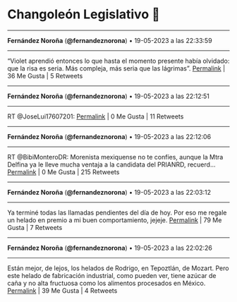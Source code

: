 # Changoleón Legislativo 🙈
*****
**Fernández Noroña** (**@fernandeznorona**) • 19-05-2023 a las 22:33:59
*****
“Violet aprendió entonces lo que hasta el momento presente había olvidado: que la risa es seria. Más compleja, más seria que las lágrimas”.
[Permalink](https://twitter.com/fernandeznorona/status/1659809678992478208) | 36 Me Gusta | 5 Retweets
*****
**Fernández Noroña** (**@fernandeznorona**) • 19-05-2023 a las 22:12:51
*****
RT @JoseLui17607201:
[Permalink](https://twitter.com/fernandeznorona/status/1659804358928900104) | 0 Me Gusta | 11 Retweets
*****
**Fernández Noroña** (**@fernandeznorona**) • 19-05-2023 a las 22:12:06
*****
RT @BibiMonteroDR: Morenista mexiquense no te confíes, aunque la Mtra Delfina ya le lleve mucha ventaja a la candidata del PRIANRD, recuerd…
[Permalink](https://twitter.com/fernandeznorona/status/1659804172131385344) | 0 Me Gusta | 215 Retweets
*****
**Fernández Noroña** (**@fernandeznorona**) • 19-05-2023 a las 22:03:12
*****
Ya terminé todas las llamadas pendientes del día de hoy. Por eso me regale un helado en premio a mi buen comportamiento, jejeje.
[Permalink](https://twitter.com/fernandeznorona/status/1659801929973891073) | 79 Me Gusta | 7 Retweets
*****
**Fernández Noroña** (**@fernandeznorona**) • 19-05-2023 a las 22:02:26
*****
Están mejor, de lejos, los helados de Rodrigo, en Tepoztlán, de Mozart. Pero este helado de fabricación industrial, como pueden ver, tiene azúcar de caña y no alta fructuosa como los alimentos procesados en México.
[Permalink](https://twitter.com/fernandeznorona/status/1659801736692006914) | 39 Me Gusta | 4 Retweets